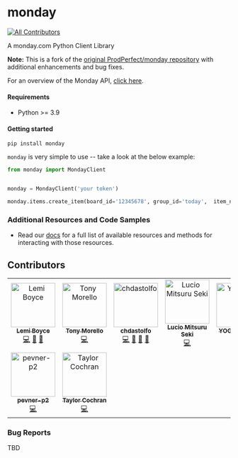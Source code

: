 # monday
<!-- ALL-CONTRIBUTORS-BADGE:START - Do not remove or modify this section -->
[![All Contributors](https://img.shields.io/badge/all_contributors-9-orange.svg?style=flat-square)](#contributors-)
<!-- ALL-CONTRIBUTORS-BADGE:END -->
A monday.com Python Client Library

**Note:** This is a fork of the [original ProdPerfect/monday repository](https://github.com/ProdPerfect/monday) with additional enhancements and bug fixes.

For an overview of the Monday API, [click here](https://developer.monday.com/api-reference/docs).


#### Requirements
- Python >= 3.9

#### Getting started
`pip install monday`

`monday` is very simple to use -- take a look at the below example:
```python
from monday import MondayClient


monday = MondayClient('your token')

monday.items.create_item(board_id='12345678', group_id='today',  item_name='Do a thing')

```
### Additional Resources and Code Samples

- Read our [docs](https://monday.readthedocs.io/en/latest/) for a full list of available resources and methods for interacting with those resources.

## Contributors

<!-- ALL-CONTRIBUTORS-LIST:START - Do not remove or modify this section -->
<!-- prettier-ignore-start -->
<!-- markdownlint-disable -->
<table>
  <tbody>
    <tr>
      <td align="center"><a href="https://github.com/rhymiz"><img src="https://avatars.githubusercontent.com/u/7029352?v=4?s=100" width="100px;" alt="Lemi Boyce"/><br /><sub><b>Lemi Boyce</b></sub></a><br /><a href="https://github.com/ProdPerfect/monday/commits?author=rhymiz" title="Code">💻</a> <a href="https://github.com/ProdPerfect/monday/issues?q=author%3Arhymiz" title="Bug reports">🐛</a> <a href="#maintenance-rhymiz" title="Maintenance">🚧</a></td>
      <td align="center"><a href="https://github.com/tonymorello"><img src="https://avatars.githubusercontent.com/u/7967400?v=4?s=100" width="100px;" alt="Tony Morello"/><br /><sub><b>Tony Morello</b></sub></a><br /><a href="https://github.com/ProdPerfect/monday/commits?author=tonymorello" title="Code">💻</a></td>
      <td align="center"><a href="https://github.com/chdastolfo"><img src="https://avatars.githubusercontent.com/u/9096407?v=4?s=100" width="100px;" alt="chdastolfo"/><br /><sub><b>chdastolfo</b></sub></a><br /><a href="https://github.com/ProdPerfect/monday/commits?author=chdastolfo" title="Code">💻</a> <a href="https://github.com/ProdPerfect/monday/issues?q=author%3Achdastolfo" title="Bug reports">🐛</a> <a href="https://github.com/ProdPerfect/monday/commits?author=chdastolfo" title="Documentation">📖</a> <a href="#maintenance-chdastolfo" title="Maintenance">🚧</a></td>
      <td align="center"><a href="https://github.com/lucioseki"><img src="https://avatars.githubusercontent.com/u/1480296?v=4?s=100" width="100px;" alt="Lucio Mitsuru Seki"/><br /><sub><b>Lucio Mitsuru Seki</b></sub></a><br /><a href="https://github.com/ProdPerfect/monday/commits?author=lucioseki" title="Code">💻</a></td>
      <td align="center"><a href="https://github.com/yogeshnile"><img src="https://avatars.githubusercontent.com/u/54445087?v=4?s=100" width="100px;" alt="YOGESH NILE"/><br /><sub><b>YOGESH NILE</b></sub></a><br /><a href="https://github.com/ProdPerfect/monday/commits?author=yogeshnile" title="Code">💻</a></td>
      <td align="center"><a href="https://github.com/spencersamuel7"><img src="https://avatars.githubusercontent.com/u/20449820?v=4?s=100" width="100px;" alt="spencersamuel7"/><br /><sub><b>spencersamuel7</b></sub></a><br /><a href="https://github.com/ProdPerfect/monday/commits?author=spencersamuel7" title="Code">💻</a></td>
      <td align="center"><a href="https://github.com/albcl"><img src="https://avatars.githubusercontent.com/u/17050266?v=4?s=100" width="100px;" alt="Alb. C"/><br /><sub><b>Alb. C</b></sub></a><br /><a href="https://github.com/ProdPerfect/monday/commits?author=albcl" title="Code">💻</a></td>
    </tr>
    <tr>
      <td align="center"><a href="https://github.com/pevner-p2"><img src="https://avatars.githubusercontent.com/u/45570949?v=4?s=100" width="100px;" alt="pevner-p2"/><br /><sub><b>pevner-p2</b></sub></a><br /><a href="https://github.com/ProdPerfect/monday/commits?author=pevner-p2" title="Code">💻</a></td>
      <td align="center"><a href="https://github.com/t-a-y-l-o-r"><img src="https://avatars.githubusercontent.com/u/32030464?v=4?s=100" width="100px;" alt="Taylor Cochran"/><br /><sub><b>Taylor Cochran</b></sub></a><br /><a href="https://github.com/ProdPerfect/monday/commits?author=t-a-y-l-o-r" title="Code">💻</a></td>
    </tr>
  </tbody>
</table>

<!-- markdownlint-restore -->
<!-- prettier-ignore-end -->

<!-- ALL-CONTRIBUTORS-LIST:END -->
<!-- prettier-ignore-start -->
<!-- markdownlint-disable -->

<!-- markdownlint-restore -->
<!-- prettier-ignore-end -->

<!-- ALL-CONTRIBUTORS-LIST:END -->

### Bug Reports
TBD
